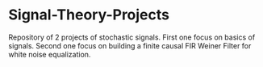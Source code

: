 # Signal-Theory-Projects
Repository of 2 projects of stochastic signals. First one focus on basics of signals. Second one focus on building a finite causal FIR Weiner Filter for white noise equalization.
